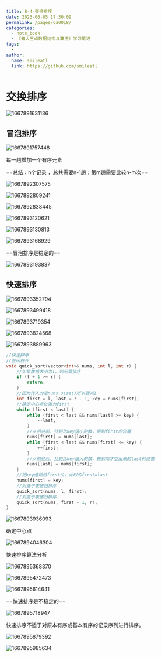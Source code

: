 ```yaml
---
title: 8-4-交换排序
date: 2023-06-05 17:30:09
permalink: /pages/6a0018/
categories:
  - note_book
  - 《青大王卓数据结构与算法》学习笔记
tags:
  - 
author: 
  name: smileatl
  link: https://github.com/smileatl
---
```

# 交换排序

![1667891631136](/assets/1667891631136-1667891631500.png)

## 冒泡排序

![1667891757448](/assets/1667891757448-1667891758982.png)

每一趟增加一个有序元素

==总结：n个记录 ，总共需要n-1趟；第m趟需要比较n-m次==

![1667892307575](/assets/1667892307575-1667892307958.png)

![1667892809241](/assets/1667892809241.png)

![1667892838445](/assets/1667892838445-1667892838904.png)

![1667893120621](/assets/1667893120621.png)

![1667893130813](/assets/1667893130813.png)

![1667893168929](/assets/1667893168929-1667893169324.png)

==冒泡排序是稳定的==

![1667893193837](/assets/1667893193837.png)

## 快速排序

![1667893352794](/assets/1667893352794.png)

![1667893499418](/assets/1667893499418.png)

![1667893719354](/assets/1667893719354.png)

![1667893824568](/assets/1667893824568.png)

![1667893889963](/assets/1667893889963.png)

```cpp
//快速排序
//左闭右开
void quick_sort(vector<int>& nums, int l, int r) {
	//如果数组大小为1，则无需排序
	if (l + 1 >= r) {
		return;
	}
	//因为传入的是nums.size()所以要减1
	int first = l, last = r - 1, key = nums[first];
	//确定中心点位置为first
	while (first < last) {
		while (first < last && nums[last] >= key) {
			--last;
		}
		//从后往前，找到比key值小的数，搬到first的位置
		nums[first] = nums[last];
		while (first < last && nums[first] <= key) {
			++first;
		}
		//从前往后，找到比key值大的数，搬到刚才空出来的last的位置
		nums[last] = nums[first];
	}
	//把key值赋给first位，此时的first=last
	nums[first] = key;
	//对低子表递归排序
	quick_sort(nums, l, first);
	//对高子表递归排序
	quick_sort(nums, first + 1, r);
}
```

![1667893936093](/assets/1667893936093.png)

确定中心点

![1667894046304](/assets/1667894046304.png)

快速排序算法分析

![1667895368370](/assets/1667895368370.png)

![1667895472473](/assets/1667895472473.png)

![1667895614641](/assets/1667895614641.png)

==快速排序是不稳定的==

![1667895718947](/assets/1667895718947.png)

快速排序不适于对原本有序或基本有序的记录序列进行排序。

![1667895879392](/assets/1667895879392.png)

![1667895985634](/assets/1667895985634.png)

